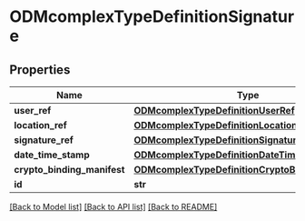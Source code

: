 # ODMcomplexTypeDefinitionSignature

## Properties
Name | Type | Description | Notes
------------ | ------------- | ------------- | -------------
**user_ref** | [**ODMcomplexTypeDefinitionUserRef**](ODMcomplexTypeDefinitionUserRef.md) |  | 
**location_ref** | [**ODMcomplexTypeDefinitionLocationRef**](ODMcomplexTypeDefinitionLocationRef.md) |  | 
**signature_ref** | [**ODMcomplexTypeDefinitionSignatureRef**](ODMcomplexTypeDefinitionSignatureRef.md) |  | 
**date_time_stamp** | [**ODMcomplexTypeDefinitionDateTimeStamp**](ODMcomplexTypeDefinitionDateTimeStamp.md) |  | 
**crypto_binding_manifest** | [**ODMcomplexTypeDefinitionCryptoBindingManifest**](ODMcomplexTypeDefinitionCryptoBindingManifest.md) |  | [optional] 
**id** | **str** |  | [optional] 

[[Back to Model list]](../README.md#documentation-for-models) [[Back to API list]](../README.md#documentation-for-api-endpoints) [[Back to README]](../README.md)


